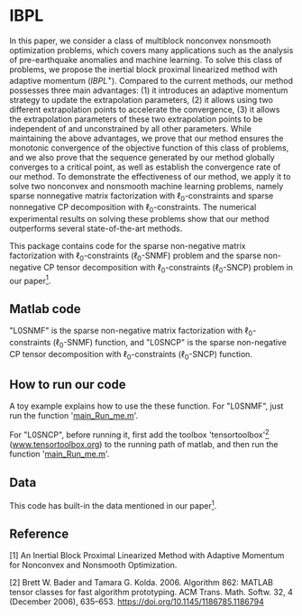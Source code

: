 # IBPL
In this paper, we consider a class of multiblock nonconvex nonsmooth optimization problems, which covers many applications such as the analysis of pre-earthquake anomalies and machine learning. To solve this class of problems, we propose the inertial block proximal linearized method with adaptive momentum ($IBPL^+$). Compared to the current methods, our method possesses three main advantages: 
(1) it introduces an adaptive momentum strategy to update the extrapolation parameters, 
(2) it allows using two different extrapolation points to accelerate the convergence, 
(3) it allows the extrapolation parameters of these two extrapolation points to be independent of and unconstrained by all other parameters.    While maintaining the above advantages, we prove that our method ensures the monotonic convergence of the objective function of this class of problems, and we also prove that the sequence generated by our method globally converges to a critical point, as well as establish the convergence rate of our method.  To demonstrate the effectiveness of our method, we apply it to solve two nonconvex and nonsmooth machine learning problems, namely sparse nonnegative matrix factorization with $\ell_0$-constraints and sparse nonnegative CP decomposition with $\ell_0$-constraints. The numerical experimental results on solving these problems show that our method outperforms several state-of-the-art methods. 

This package contains code for the sparse non-negative matrix factorization with $\ell_0$-constraints ($\ell_0$-SNMF) problem and the sparse non-negative CP tensor decomposition with $\ell_0$-constraints ($\ell_0$-SNCP) problem in our paper[<sup>1</sup>](#refer-id). 

## Matlab code
"L0SNMF" is the sparse non-negative matrix factorization with $\ell_0$-constraints ($\ell_0$-SNMF) function, and "L0SNCP" is the sparse non-negative CP tensor decomposition with $\ell_0$-constraints ($\ell_0$-SNCP) function. 

## How to run our code
A toy example explains how to use the these function. For "L0SNMF", just run the function '[main_Run_me.m](L0SNMF/main_Run_me.m)'. 

For "L0SNCP", before running it, first add the toolbox 'tensortoolbox'[<sup>2</sup>](#refer-id) (www.tensortoolbox.org) to the running path of matlab, and then run the function '[main_Run_me.m](L0SNCP/main_Run_me.m)'. 

## Data
This code has built-in the data mentioned in our paper[<sup>1</sup>](#refer-id). 

## Reference
<div id="refer-id"></div>
[1] An Inertial Block Proximal Linearized  Method with Adaptive Momentum for Nonconvex and Nonsmooth Optimization. 

[2] Brett W. Bader and Tamara G. Kolda. 2006. Algorithm 862: MATLAB tensor classes for fast algorithm prototyping. ACM Trans. Math. Softw. 32, 4 (December 2006), 635–653. https://doi.org/10.1145/1186785.1186794
